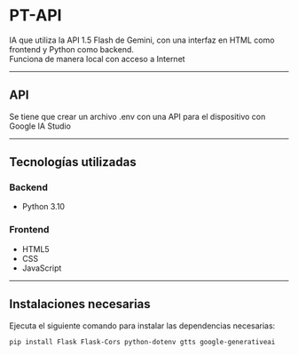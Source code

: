 # PT-API

IA que utiliza la API 1.5 Flash de Gemini, con una interfaz en HTML como frontend y Python como backend.  
Funciona de manera local con acceso a Internet  

---
## API
Se tiene que crear un archivo .env con una API para el dispositivo con Google IA Studio  

---  

## Tecnologías utilizadas

### Backend
- Python 3.10

### Frontend
- HTML5  
- CSS  
- JavaScript

---

## Instalaciones necesarias

Ejecuta el siguiente comando para instalar las dependencias necesarias:

```bash
pip install Flask Flask-Cors python-dotenv gtts google-generativeai
